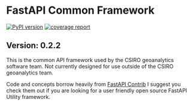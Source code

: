 # FastAPI Common Framework

[![PyPI version](https://badge.fury.io/py/fa-common.svg)](https://badge.fury.io/py/fa-common)
[![coverage report](https://gitlab.com/csiro-geoanalytics/python-shared/fastapi-common-framework/badges/master/coverage.svg)](https://gitlab.com/csiro-geoanalytics/python-shared/fastapi-common-framework/-/commits/master)

## Version: 0.2.2

This is the common API framework used by the CSIRO geoanalytics software team. Not currently designed for use outside of the CSIRO geoanalytics team.

Code and concepts borrow heavily from [FastAPI Contrib](https://pypi.org/project/fastapi-contrib/) I suggest you check them out if you are looking for a user friendly open source FastAPI Utility framework.
